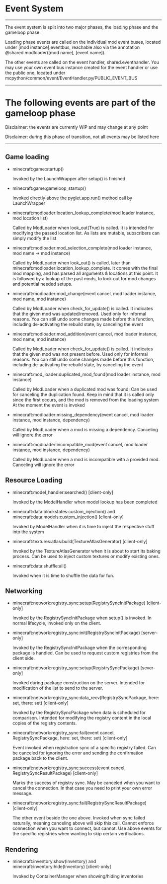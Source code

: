 # Event System

---

The event system is split into two major phases, the loading phase and the gameloop phase.

Loading phase events are called on the individual mod event buses, located under [mod instance].eventbus,
reachable also via the annotation @shared.modloader([mod name], [event name]).

The other events are called on the event handler, shared.eventhandler. You may use your own event bus instance
created for the event handler or use the public one, located under
mcpython/common/event/EventHandler.py/PUBLIC_EVENT_BUS

---

# The following events are part of the gameloop phase


Disclaimer: the events are currently WIP and may change at any point

Disclaimer: during this phase of transition, not all events may be listed here

---

## Game loading

- minecraft:game:startup()
  
    Invoked by the LaunchWrapper after setup() is finished

- minecraft:game:gameloop_startup()

    Invoked directly above the pyglet.app.run() method call by LaunchWrapper

- minecraft:modloader:location_lookup_complete(mod loader instance, mod location list)
  
    Called by ModLoader when look_out(True) is called. It is intended for modifying the passed location list.
    As lists are mutable, subscribers can simply modify the list
  
- minecraft:modloader:mod_selection_complete(mod loader instance, mod name -> mod instance)
  
    Called by ModLoader when look_out() is called, later than minecraft:modloader:location_lookup_complete.
    It comes with the final mod mapping, and has parsed all arguments & locations at this point.
    It is followed by a lookup of the past mods, to look out for mod changes and potential needed setups.
  
- minecraft:modloader:mod_change(event cancel, mod loader instance, mod name, mod instance)
    
    Called by ModLoader when check_for_update() is called. It indicates that the given mod was updated/removed.
    Used only for informal reasons. You can still undo some changes made before this function, including de-activating
    the rebuild state, by canceling the event
  
- minecraft:modloader:mod_addition(event cancel, mod loader instance, mod name, mod instance)
    
    Called by ModLoader when check_for_update() is called. It indicates that the given mod was not present before.
    Used only for informal reasons. You can still undo some changes made before this function, including de-activating
    the rebuild state, by canceling the event
  
- minecraft:mod_loader:duplicated_mod_found(mod loader instance, mod instance)

    Called by ModLoader when a duplicated mod was found; Can be used for canceling the duplication found.
    Keep in mind that it is called only since the first occurs, and the mod is removed from the loading system
    At the moment the event is invoked
  
- minecraft:modloader:missing_dependency(event cancel, mod loader instance, mod instance, dependency)
  
    Called by ModLoader when a mod is missing a dependency. Canceling will ignore the error

- minecraft:modloader:incompatible_mod(event cancel, mod loader instance, mod instance, dependency)
  
    Called by ModLoader when a mod is incompatible with a provided mod. Canceling will ignore the error


## Resource Loading

- minecraft:model_handler:searched() [client-only]

    Invoked by the ModelHandler when model lookup has been completed

- minecraft:data:blockstates:custom_injection() and minecraft:data:models:custom_injection() [client-only]

    Invoked by ModelHandler when it is time to inject the respective stuff into the system

- minecraft:textures:atlas:build(TextureAtlasGenerator) [client-only]

    Invoked by the TextureAtlasGenerator when it is about to start its baking process. Can be used to inject custom
    textures or modify existing ones.

- minecraft:data:shuffle:all() 

    Invoked when it is time to shuffle the data for fun.


## Networking

- minecraft:network:registry_sync:setup(RegistrySyncInitPackage) [client-only]

    Invoked by the RegistrySyncInitPackage when setup() is invoked. In normal lifecycle, invoked only on the 
    client. 

- minecraft:network:registry_sync:init(RegistrySyncInitPackage) [server-only]

    Invoked by the RegistrySyncInitPackage when the corresponding package is handled. Can be used to request custom
    registries from the client side.

- minecraft:network:registry_sync:setup(RegistrySyncPackage) [sever-only]

    Invoked during package construction on the server. Intended for modification of the list to send to the server.

- minecraft:network:registry_sync:data_recv(RegistrySyncPackage, here: set, there: set) [client-only]
    
    Invoked by the RegistrySyncPackage when data is scheduled for comparison. Intended for modifying the registry
    content in the local copies of the registry contents.

- minecraft:network:registry_sync:fail(event cancel, RegistrySyncPackage, here: set, there: set) [client-only]

    Event invoked when registration sync of a specific registry failed. Can be canceled for ignoring the error 
    and sending the confirmation package back to the client.

- minecraft:network:registry_sync:success(event cancel, RegistrySyncResultPackage) [client-only]

    Marks the success of registry sync. May be canceled when you want to cancel the connection.
    In that case you need to print your own error message.

- minecraft:network:registry_sync:fail(RegistrySyncResultPackage) [client-only]
  
    The other event beside the one above. Invoked when sync failed naturally, meaning canceling above will 
    skip this call. Cannot enforce connection when you want to connect, but cannot. Use above events for 
    the specific registries when wanting to skip certain verifications.

## Rendering

- minecraft:inventory:show(Inventory) and minecraft:inventory:hide(Inventory) [client-only]

    Invoked by ContainerManager when showing/hiding inventories

